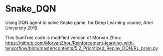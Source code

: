 # Snake_DQN
Using DQN agent to solve Snake game, for Deep Learning course, Ariel University 2019.

This SumTree code is modified version of Morvan Zhou:
https://github.com/MorvanZhou/Reinforcement-learning-with-tensorflow/blob/master/contents/5.2_Prioritized_Replay_DQN/RL_brain.py
